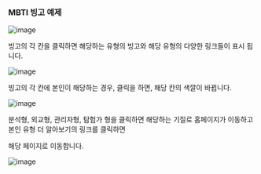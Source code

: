 ### MBTI 빙고 예제

![image](https://user-images.githubusercontent.com/81727895/162646795-d35dd4c2-2cb6-4322-93e9-2a6ad6e1fa14.png)


빙고의 각 칸을 클릭하면 해당하는 유형의 빙고와 해당 유형의 다양한 링크들이 표시 됩니다.

![image](https://user-images.githubusercontent.com/81727895/162646832-57766005-8300-4b97-a04e-666b7f054530.png)


빙고의 각 칸에 본인이 해당하는 경우, 클릭을 하면, 해당 칸의 색깔이 바뀝니다.

![image](https://user-images.githubusercontent.com/81727895/162646854-aef8d77f-2d20-4d2f-9af1-b597faa7f8ea.png)

분석형, 외교형, 관리자형, 탐험가 형을 클릭하면 해당하는 기질로 홈페이지가 이동하고 본인 유형 더 알아보기의 링크를 클릭하면

해당 페이지로 이동합니다.

![image](https://user-images.githubusercontent.com/81727895/162646929-e64207c9-2939-4bfe-8636-c73f97248f71.png)

